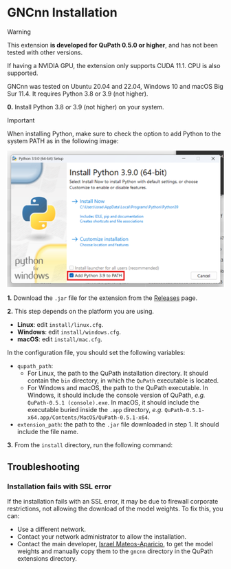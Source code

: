# GNCnn Installation

> [!WARNING]
> This extension **is developed for QuPath 0.5.0 or higher**, and has not been tested with other versions.
>
> If having a NVIDIA GPU, the extension only supports CUDA 11.1. CPU is also supported.

GNCnn was tested on Ubuntu 20.04 and 22.04, Windows 10 and macOS Big Sur 11.4. It requires Python 3.8 or 3.9 (not higher).

**0.** Install Python 3.8 or 3.9 (not higher) on your system.

> [!IMPORTANT]
> When installing Python, make sure to check the option to add Python to the system PATH as in the following image:
>
> ![Python installation](../images/python_path.png)

<!-- **0.** Install on your system the following dependencies:

- Python 3.8 or 3.9 (not higher)
- Git LFS (for downloading the model weights) -->

**1.** Download the `.jar` file for the extension from the [Releases](https://github.com/israelMateos/qupath-extension-gncnn/releases/latest) page.

**2.** This step depends on the platform you are using.

- **Linux**: edit `install/linux.cfg`.
- **Windows**: edit `install/windows.cfg`.
- **macOS**: edit `install/mac.cfg`.

In the configuration file, you should set the following variables:

- `qupath_path`: 
  - For Linux, the path to the QuPath installation directory. It should contain the `bin` directory, in which the `QuPath` executable is located.
  - For Windows and macOS, the path to the QuPath executable. In Windows, it should include the console version of QuPath, _e.g._ `QuPath-0.5.1 (console).exe`. In macOS, it should include the executable buried inside the `.app` directory, _e.g._ `QuPath-0.5.1-x64.app/Contents/MacOS/QuPath-0.5.1-x64`.
- `extension_path`: the path to the `.jar` file downloaded in step 1. It should include the file name.
  
**3.** From the `install` directory, run the following command:

## Troubleshooting

### Installation fails with SSL error

If the installation fails with an SSL error, it may be due to firewall corporate restrictions, not allowing the download of the model weights. To fix this, you can:
- Use a different network.
- Contact your network administrator to allow the installation.
- Contact the main developer, [Israel Mateos-Aparicio](mailto:israel.MateosAparici@uclm.es?subject=[GNCnn]%20Installation%20issue), to get the model weights and manually copy them to the `gncnn` directory in the QuPath extensions directory.